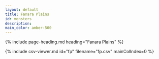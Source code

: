 ```yaml
---
layout: default
title: Fanara Plains
id: monsters
description:
main_color: amber-500
---
```


<div class="margin-center-90">
  {% include page-heading.md heading="Fanara Plains" %}
  
  {% include csv-viewer.md id="fp" filename="fp.csv" mainColIndex=0 %}
</div>